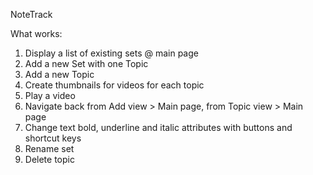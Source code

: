 NoteTrack

What works:
1) Display a list of existing sets @ main page
2) Add a new Set with one Topic
3) Add a new Topic
4) Create thumbnails for videos for each topic
5) Play a video
6) Navigate back from Add view > Main page, from Topic view > Main page
7) Change text bold, underline and italic attributes with buttons and shortcut keys
8) Rename set
9) Delete topic
